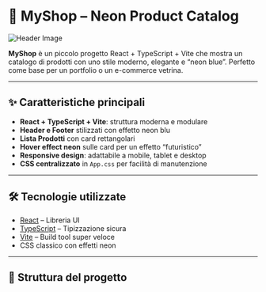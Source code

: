 # 🌌 MyShop – Neon Product Catalog

![Header Image](https://via.placeholder.com/1200x300/111/00f?text=MyShop+Neon)

**MyShop** è un piccolo progetto React + TypeScript + Vite che mostra un catalogo di prodotti con uno stile moderno, elegante e “neon blue”. Perfetto come base per un portfolio o un e-commerce vetrina.

---

## ✨ Caratteristiche principali

- **React + TypeScript + Vite**: struttura moderna e modulare
- **Header e Footer** stilizzati con effetto neon blu
- **Lista Prodotti** con card rettangolari
- **Hover effect neon** sulle card per un effetto “futuristico”
- **Responsive design**: adattabile a mobile, tablet e desktop
- **CSS centralizzato** in `App.css` per facilità di manutenzione

---

## 🛠️ Tecnologie utilizzate

- [React](https://reactjs.org/) – Libreria UI
- [TypeScript](https://www.typescriptlang.org/) – Tipizzazione sicura
- [Vite](https://vitejs.dev/) – Build tool super veloce
- CSS classico con effetti neon

---

## 📂 Struttura del progetto

